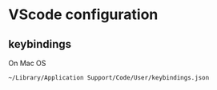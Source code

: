 # VScode configuration


## keybindings

On Mac OS

```
~/Library/Application Support/Code/User/keybindings.json
```
